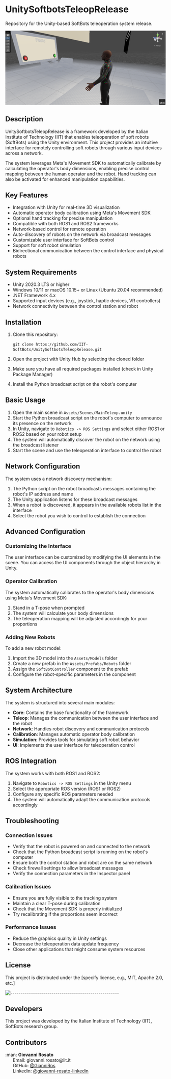 # UnitySoftbotsTeleopRelease

Repository for the Unity-based SoftBots teleoperation system release.

<p align="center">
  <img src="images/pause.png" alt="Teleoperation Scene Paused" width="600"/>
</p>

## Description

UnitySoftbotsTeleopRelease is a framework developed by the Italian Institute of Technology (IIT) that enables teleoperation of soft robots (SoftBots) using the Unity environment. This project provides an intuitive interface for remotely controlling soft robots through various input devices across a network.

The system leverages Meta's Movement SDK to automatically calibrate by calculating the operator's body dimensions, enabling precise control mapping between the human operator and the robot. Hand tracking can also be activated for enhanced manipulation capabilities.

## Key Features

- Integration with Unity for real-time 3D visualization
- Automatic operator body calibration using Meta's Movement SDK
- Optional hand tracking for precise manipulation
- Compatible with both ROS1 and ROS2 frameworks
- Network-based control for remote operation
- Auto-discovery of robots on the network via broadcast messages
- Customizable user interface for SoftBots control
- Support for soft robot simulation
- Bidirectional communication between the control interface and physical robots

## System Requirements

- Unity 2020.3 LTS or higher
- Windows 10/11 or macOS 10.15+ or Linux (Ubuntu 20.04 recommended)
- .NET Framework 4.x
- Supported input devices (e.g., joystick, haptic devices, VR controllers)
- Network connectivity between the control station and robot

## Installation

1. Clone this repository:
   ```
   git clone https://github.com/IIT-SoftBots/UnitySoftbotsTeleopRelease.git
   ```

2. Open the project with Unity Hub by selecting the cloned folder

3. Make sure you have all required packages installed (check in Unity Package Manager)

4. Install the Python broadcast script on the robot's computer

## Basic Usage

1. Open the main scene in `Assets/Scenes/MainTeleop.unity`
2. Start the Python broadcast script on the robot's computer to announce its presence on the network
3. In Unity, navigate to `Robotics -> ROS Settings` and select either ROS1 or ROS2 based on your robot setup
4. The system will automatically discover the robot on the network using the broadcast listener
5. Start the scene and use the teleoperation interface to control the robot

## Network Configuration

The system uses a network discovery mechanism:
1. The Python script on the robot broadcasts messages containing the robot's IP address and name
2. The Unity application listens for these broadcast messages
3. When a robot is discovered, it appears in the available robots list in the interface
4. Select the robot you wish to control to establish the connection

## Advanced Configuration

### Customizing the Interface

The user interface can be customized by modifying the UI elements in the scene. You can access the UI components through the object hierarchy in Unity.

### Operator Calibration

The system automatically calibrates to the operator's body dimensions using Meta's Movement SDK:
1. Stand in a T-pose when prompted
2. The system will calculate your body dimensions
3. The teleoperation mapping will be adjusted accordingly for your proportions

### Adding New Robots

To add a new robot model:
1. Import the 3D model into the `Assets/Models` folder
2. Create a new prefab in the `Assets/Prefabs/Robots` folder
3. Assign the `SoftBotController` component to the prefab
4. Configure the robot-specific parameters in the component

## System Architecture

The system is structured into several main modules:

- **Core**: Contains the base functionality of the framework
- **Teleop**: Manages the communication between the user interface and the robot
- **Network**: Handles robot discovery and communication protocols
- **Calibration**: Manages automatic operator body calibration
- **Simulation**: Provides tools for simulating soft robot behavior
- **UI**: Implements the user interface for teleoperation control

## ROS Integration

The system works with both ROS1 and ROS2:
1. Navigate to `Robotics -> ROS Settings` in the Unity menu
2. Select the appropriate ROS version (ROS1 or ROS2)
3. Configure any specific ROS parameters needed
4. The system will automatically adapt the communication protocols accordingly

## Troubleshooting

### Connection Issues
- Verify that the robot is powered on and connected to the network
- Check that the Python broadcast script is running on the robot's computer
- Ensure both the control station and robot are on the same network
- Check firewall settings to allow broadcast messages
- Verify the connection parameters in the Inspector panel

### Calibration Issues
- Ensure you are fully visible to the tracking system
- Maintain a clear T-pose during calibration
- Check that the Movement SDK is properly initialized
- Try recalibrating if the proportions seem incorrect

### Performance Issues
- Reduce the graphics quality in Unity settings
- Decrease the teleoperation data update frequency
- Close other applications that might consume system resources

## License

This project is distributed under the [specify license, e.g., MIT, Apache 2.0, etc.]



![-----------------------------------------------------](https://raw.githubusercontent.com/andreasbm/readme/master/assets/lines/rainbow.png)
## Developers

This project was developed by the Italian Institute of Technology (IIT), SoftBots research group.
<!-- CONTRIBUTORS -->
<h2 id="contributors"> Contributors</h2>
<p>
  :man: <b>Giovanni Rosato</b> <br>
  &nbsp;&nbsp;&nbsp;&nbsp;&nbsp; Email: <a>giovanni.rosato@iit.it</a> <br>
  &nbsp;&nbsp;&nbsp;&nbsp;&nbsp; GitHub: <a href="https://github.com/GianniRos">@GianniRos</a> <br>
  &nbsp;&nbsp;&nbsp;&nbsp;&nbsp; Linkedin: <a href="https://www.linkedin.com/in/giovanni-rosato-6284bb161/">@giovanni-rosato-linkedin</a> <br>
</p>